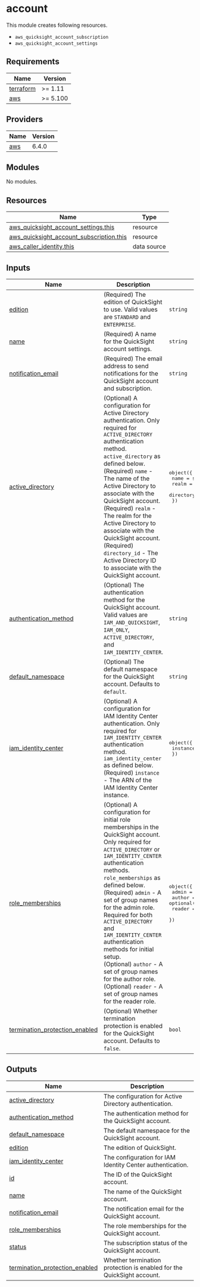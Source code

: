 # account

This module creates following resources.

- `aws_quicksight_account_subscription`
- `aws_quicksight_account_settings`

<!-- BEGIN_TF_DOCS -->
## Requirements

| Name | Version |
|------|---------|
| <a name="requirement_terraform"></a> [terraform](#requirement\_terraform) | >= 1.11 |
| <a name="requirement_aws"></a> [aws](#requirement\_aws) | >= 5.100 |

## Providers

| Name | Version |
|------|---------|
| <a name="provider_aws"></a> [aws](#provider\_aws) | 6.4.0 |

## Modules

No modules.

## Resources

| Name | Type |
|------|------|
| [aws_quicksight_account_settings.this](https://registry.terraform.io/providers/hashicorp/aws/latest/docs/resources/quicksight_account_settings) | resource |
| [aws_quicksight_account_subscription.this](https://registry.terraform.io/providers/hashicorp/aws/latest/docs/resources/quicksight_account_subscription) | resource |
| [aws_caller_identity.this](https://registry.terraform.io/providers/hashicorp/aws/latest/docs/data-sources/caller_identity) | data source |

## Inputs

| Name | Description | Type | Default | Required |
|------|-------------|------|---------|:--------:|
| <a name="input_edition"></a> [edition](#input\_edition) | (Required) The edition of QuickSight to use. Valid values are `STANDARD` and `ENTERPRISE`. | `string` | n/a | yes |
| <a name="input_name"></a> [name](#input\_name) | (Required) A name for the QuickSight account settings. | `string` | n/a | yes |
| <a name="input_notification_email"></a> [notification\_email](#input\_notification\_email) | (Required) The email address to send notifications for the QuickSight account and subscription. | `string` | n/a | yes |
| <a name="input_active_directory"></a> [active\_directory](#input\_active\_directory) | (Optional) A configuration for Active Directory authentication. Only required for `ACTIVE_DIRECTORY` authentication method. `active_directory` as defined below.<br/>    (Required) `name` - The name of the Active Directory to associate with the QuickSight account.<br/>    (Required) `realm` - The realm for the Active Directory to associate with the QuickSight account.<br/>    (Required) `directory_id` - The Active Directory ID to associate with the QuickSight account. | <pre>object({<br/>    name         = string<br/>    realm        = string<br/>    directory_id = string<br/>  })</pre> | `null` | no |
| <a name="input_authentication_method"></a> [authentication\_method](#input\_authentication\_method) | (Optional) The authentication method for the QuickSight account. Valid values are `IAM_AND_QUICKSIGHT`, `IAM_ONLY`, `ACTIVE_DIRECTORY`, and `IAM_IDENTITY_CENTER`. | `string` | `"IAM_AND_QUICKSIGHT"` | no |
| <a name="input_default_namespace"></a> [default\_namespace](#input\_default\_namespace) | (Optional) The default namespace for the QuickSight account. Defaults to `default`. | `string` | `"default"` | no |
| <a name="input_iam_identity_center"></a> [iam\_identity\_center](#input\_iam\_identity\_center) | (Optional) A configuration for IAM Identity Center authentication. Only required for `IAM_IDENTITY_CENTER` authentication method. `iam_identity_center` as defined below.<br/>    (Required) `instance` - The ARN of the IAM Identity Center instance. | <pre>object({<br/>    instance = string<br/>  })</pre> | `null` | no |
| <a name="input_role_memberships"></a> [role\_memberships](#input\_role\_memberships) | (Optional) A configuration for initial role memberships in the QuickSight account. Only required for `ACTIVE_DIRECTORY` or `IAM_IDENTITY_CENTER` authentication methods. `role_memberships` as defined below.<br/>    (Required) `admin` - A set of group names for the admin role. Required for both `ACTIVE_DIRECTORY` and `IAM_IDENTITY_CENTER` authentication methods for initial setup.<br/>    (Optional) `author` - A set of group names for the author role.<br/>    (Optional) `reader` - A set of group names for the reader role. | <pre>object({<br/>    admin  = set(string)<br/>    author = optional(set(string), [])<br/>    reader = optional(set(string), [])<br/>  })</pre> | `null` | no |
| <a name="input_termination_protection_enabled"></a> [termination\_protection\_enabled](#input\_termination\_protection\_enabled) | (Optional) Whether termination protection is enabled for the QuickSight account. Defaults to `false`. | `bool` | `false` | no |

## Outputs

| Name | Description |
|------|-------------|
| <a name="output_active_directory"></a> [active\_directory](#output\_active\_directory) | The configuration for Active Directory authentication. |
| <a name="output_authentication_method"></a> [authentication\_method](#output\_authentication\_method) | The authentication method for the QuickSight account. |
| <a name="output_default_namespace"></a> [default\_namespace](#output\_default\_namespace) | The default namespace for the QuickSight account. |
| <a name="output_edition"></a> [edition](#output\_edition) | The edition of QuickSight. |
| <a name="output_iam_identity_center"></a> [iam\_identity\_center](#output\_iam\_identity\_center) | The configuration for IAM Identity Center authentication. |
| <a name="output_id"></a> [id](#output\_id) | The ID of the QuickSight account. |
| <a name="output_name"></a> [name](#output\_name) | The name of the QuickSight account. |
| <a name="output_notification_email"></a> [notification\_email](#output\_notification\_email) | The notification email for the QuickSight account. |
| <a name="output_role_memberships"></a> [role\_memberships](#output\_role\_memberships) | The role memberships for the QuickSight account. |
| <a name="output_status"></a> [status](#output\_status) | The subscription status of the QuickSight account. |
| <a name="output_termination_protection_enabled"></a> [termination\_protection\_enabled](#output\_termination\_protection\_enabled) | Whether termination protection is enabled for the QuickSight account. |
<!-- END_TF_DOCS -->
